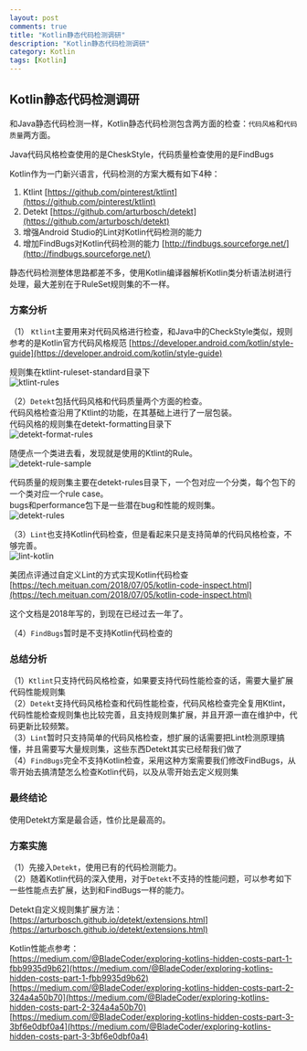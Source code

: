 ```yaml
---
layout: post
comments: true
title: "Kotlin静态代码检测调研"
description: "Kotlin静态代码检测调研"
category: Kotlin
tags: [Kotlin]
---
```


## Kotlin静态代码检测调研

和Java静态代码检测一样，Kotlin静态代码检测包含两方面的检查：`代码风格`和`代码质量`两方面。

<!--more-->

Java代码风格检查使用的是CheskStyle，代码质量检查使用的是FindBugs

Kotlin作为一门新兴语言，代码检测的方案大概有如下4种：    
1. Ktlint [https://github.com/pinterest/ktlint](https://github.com/pinterest/ktlint)    
2. Detekt [https://github.com/arturbosch/detekt](https://github.com/arturbosch/detekt)    
3. 增强Android Studio的Lint对Kotlin代码检测的能力    
4. 增加FindBugs对Kotlin代码检测的能力 [http://findbugs.sourceforge.net/](http://findbugs.sourceforge.net/)    

静态代码检测整体思路都差不多，使用Kotlin编译器解析Kotlin类分析语法树进行处理，最大差别在于RuleSet规则集的不一样。

### 方案分析

（1） `Ktlint`主要用来对代码风格进行检查，和Java中的CheckStyle类似，规则参考的是Kotlin官方代码风格规范 [https://developer.android.com/kotlin/style-guide](https://developer.android.com/kotlin/style-guide)

规则集在ktlint-ruleset-standard目录下    
![ktlint-rules](/image/2019-04-26-kotlin-static-code-analysis/ktlint-rules.png)

（2）`Detekt`包括代码风格和代码质量两个方面的检查。    
代码风格检查沿用了Ktlint的功能，在其基础上进行了一层包装。    
代码风格的规则集在detekt-formatting目录下    
![detekt-format-rules](/image/2019-04-26-kotlin-static-code-analysis/detekt-format-rules.png)

随便点一个类进去看，发现就是使用的Ktlint的Rule。    
![detekt-rule-sample](/image/2019-04-26-kotlin-static-code-analysis/detekt-rule-sample.png)

代码质量的规则集主要在detekt-rules目录下，一个包对应一个分类，每个包下的一个类对应一个rule case。    
bugs和performance包下是一些潜在bug和性能的规则集。    
![detekt-rules](/image/2019-04-26-kotlin-static-code-analysis/detekt-rules.png)

（3）`Lint`也支持Kotlin代码检查，但是看起来只是支持简单的代码风格检查，不够完善。    
![lint-kotlin](/image/2019-04-26-kotlin-static-code-analysis/lint-kotlin.png)

美团点评通过自定义Lint的方式实现Kotlin代码检查    
[https://tech.meituan.com/2018/07/05/kotlin-code-inspect.html](https://tech.meituan.com/2018/07/05/kotlin-code-inspect.html)

这个文档是2018年写的，到现在已经过去一年了。

（4）`FindBugs`暂时是不支持Kotlin代码检查的

### 总结分析

（1）`Ktlint`只支持代码风格检查，如果要支持代码性能检查的话，需要大量扩展代码性能规则集    
（2）`Detekt`支持代码风格检查和代码性能检查，代码风格检查完全复用Ktlint，代码性能检查规则集也比较完善，且支持规则集扩展，并且开源一直在维护中，代码更新比较频繁。    
（3）`Lint`暂时只支持简单的代码风格检查，想扩展的话需要把Lint检测原理搞懂，并且需要写大量规则集，这些东西Detekt其实已经帮我们做了    
（4）`FindBugs`完全不支持Kotlin检查，采用这种方案需要我们修改FindBugs，从零开始去搞清楚怎么检查Kotlin代码，以及从零开始去定义规则集    

### 最终结论

使用Detekt方案是最合适，性价比是最高的。

### 方案实施

（1）先接入`Detekt`，使用已有的代码检测能力。    
（2）随着Kotlin代码的深入使用，对于`Detekt`不支持的性能问题，可以参考如下一些性能点去扩展，达到和FindBugs一样的能力。    

Detekt自定义规则集扩展方法：    
[https://arturbosch.github.io/detekt/extensions.html](https://arturbosch.github.io/detekt/extensions.html)

Kotlin性能点参考：    
[https://medium.com/@BladeCoder/exploring-kotlins-hidden-costs-part-1-fbb9935d9b62](https://medium.com/@BladeCoder/exploring-kotlins-hidden-costs-part-1-fbb9935d9b62)    
[https://medium.com/@BladeCoder/exploring-kotlins-hidden-costs-part-2-324a4a50b70](https://medium.com/@BladeCoder/exploring-kotlins-hidden-costs-part-2-324a4a50b70)    
[https://medium.com/@BladeCoder/exploring-kotlins-hidden-costs-part-3-3bf6e0dbf0a4](https://medium.com/@BladeCoder/exploring-kotlins-hidden-costs-part-3-3bf6e0dbf0a4)    

